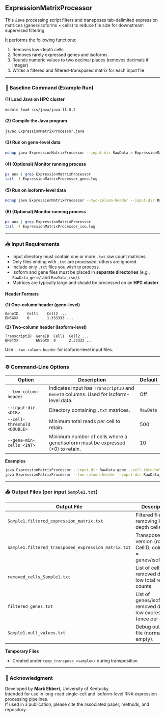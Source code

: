 ## ExpressionMatrixProcessor

This Java processing script filters and transposes tab-delimited expression matrices (genes/isoforms × cells) to reduce file size for downstream supervised filtering.

It performs the following functions:
1. Removes low-depth cells  
2. Removes rarely expressed genes and isoforms  
3. Rounds numeric values to two decimal places (removes decimals if integer)  
4. Writes a filtered and filtered-transposed matrix for each input file  

---

### 🧩 Baseline Command (Example Run)

#### (1) Load Java on HPC cluster
```bash
module load ccs/java/java-11.0.2
```

#### (2) Compile the Java program
```bash
javac ExpressionMatrixProcessor.java
```

#### (3) Run on gene-level data
```bash
nohup java ExpressionMatrixProcessor --input-dir RawData > ExpressionMatrixProcessor_gene.log 2>&1 &
```

#### (4) (Optional) Monitor running process
```bash
ps aux | grep ExpressionMatrixProcessor
tail -f ExpressionMatrixProcessor_gene.log
```

#### (5) Run on isoform-level data
```bash
nohup java ExpressionMatrixProcessor --two-column-header --input-dir RawData_iso > ExpressionMatrixProcessor_iso.log 2>&1 &
```

#### (6) (Optional) Monitor running process
```bash
ps aux | grep ExpressionMatrixProcessor
tail -f ExpressionMatrixProcessor_iso.log
```

---

### 📥 Input Requirements

- Input directory must contain one or more `.txt` raw count matrices.  
- Only files ending with `.txt` are processed; others are ignored.  
- Include only `.txt` files you wish to process.  
- Isoform and gene files must be placed in **separate directories** (e.g., `RawData_gene/` and `RawData_iso/`).  
- Matrices are typically large and should be processed on an **HPC cluster**.

#### Header Formats

**(1) One-column header (gene-level)**  
```
GeneID    Cell1    Cell2 ...
ENSGXX    0        1.333333 ...
```

**(2) Two-column header (isoform-level)**  
```
TranscriptID  GeneID  Cell1  Cell2 ...
ENSTXX        ENSGXX  0      2.33333 ...
```

Use `--two-column-header` for isoform-level input files.

---

### ⚙️ Command-Line Options

| Option | Description | Default |
|--------|--------------|----------|
| `--two-column-header` | Indicates input has `TranscriptID` and `GeneID` columns. Used for isoform-level data. | Off |
| `--input-dir <DIR>` | Directory containing `.txt` matrices. | `RawData` |
| `--cell-threshold <DOUBLE>` | Minimum total reads per cell to retain. | 500 |
| `--gene-min-cells <INT>` | Minimum number of cells where a gene/isoform must be expressed (>0) to retain. | 10 |

**Examples**
```bash
java ExpressionMatrixProcessor --input-dir RawData_gene --cell-threshold 300 --gene-min-cells 10 > gene.log 2>&1
java ExpressionMatrixProcessor --two-column-header --input-dir RawData_iso --cell-threshold 300 --gene-min-cells 10 > iso.log 2>&1
```

---

### 📤 Output Files (per input `Sample1.txt`)

| Output File | Description |
|--------------|-------------|
| `Sample1.filtered_expression_matrix.txt` | Filtered file after removing low-depth cells. |
| `Sample1.filtered_transposed_expression_matrix.txt` | Transposed version (rows = CellID, columns = genes/isoforms). |
| `removed_cells_Sample1.txt` | List of cells removed due to low total read counts. |
| `filtered_genes.txt` | List of genes/isoforms removed due to low expression (once per run). |
| `Sample1.null_values.txt` | Debug output file (normally empty). |

**Temporary Files**  
- Created under `temp_transpose_<sample>/` during transposition.

---

### 🧠 Acknowledgment

Developed by **Mark Ebbert**, University of Kentucky.  
Intended for use in long-read single-cell and isoform-level RNA expression processing pipelines.  
If used in a publication, please cite the associated paper, methods, and repository.
